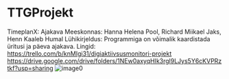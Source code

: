 
# TTGProjekt
TimeplanX: Ajakava
Meeskonnas: Hanna Helena Pool, Richard Miikael Jaks, Henn Kaaleb Humal
Lühikirjeldus: Programmiga on võimalik kaardistada üritusi ja päeva ajakava.
Lingid: 
https://trello.com/b/knMIgi31/digiaktiivsusmonitori-projekt
https://drive.google.com/drive/folders/1NEw0axyqHIk3rgl9LJys5Y6cKVPRztkf?usp=sharing
![image0](https://user-images.githubusercontent.com/90179431/140705503-2e914c33-e147-476d-aa69-2d038f5a4cf6.jpeg)
